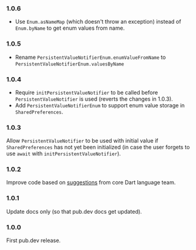 ### 1.0.6

* Use `Enum.asNameMap` (which doesn't throw an exception) instead of `Enum.byName` to get enum values from name.

### 1.0.5

* Rename `PersistentValueNotifierEnum.enumValueFromName` to `PersistentValueNotifierEnum.valuesByName` 

### 1.0.4

* Require `initPersistentValueNotifier` to be called before `PersistentValueNotifier` is used (reverts the changes in 1.0.3).
* Add `PersistentValueNotifierEnum` to support enum value storage in `SharedPreferences`.

### 1.0.3

Allow `PersistentValueNotifier` to be used with initial value if `SharedPreferences` has not yet been initialized (in case the user forgets to use `await` with `initPersistentValueNotifier`).

### 1.0.2

Improve code based on [suggestions](https://github.com/dart-lang/language/issues/3143) from core Dart language team.

### 1.0.1

Update docs only (so that pub.dev docs get updated).

### 1.0.0

First pub.dev release.